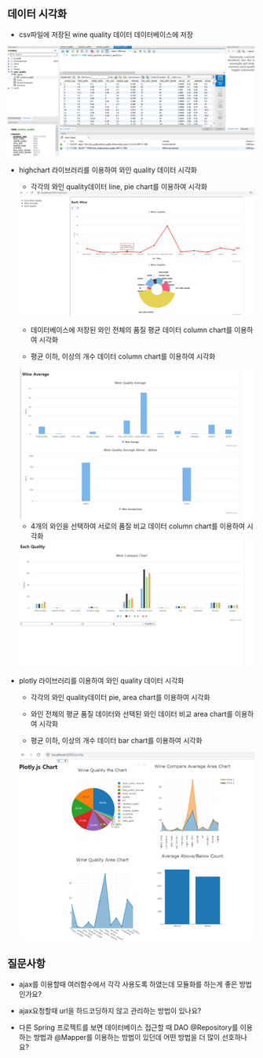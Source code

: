 ## 데이터 시각화 
 - csv파일에 저장된 wine quality 데이터 데이터베이스에 저장
 <img src="../image/4_5.PNG">

 - highchart 라이브러리를 이용하여 와인 quality 데이터 시각화
 
    - 각각의 와인 quality데이터 line, pie chart를 이용하여 시각화

    <img src="../image/4_1.PNG">

    - 데이터베이스에 저장된 와인 전체의 품질 평균 데이터 column chart를 이용하여 시각화

    - 평균 이하, 이상의 개수 데이터 column chart를 이용하여 시각화

    <img src="../image/4_2.PNG">

    - 4개의 와인을 선택하여 서로의 품질 비교 데이터 column chart를 이용하여 시각화

    <img src="../image/4_3.PNG">

- plotly 라이브러리를 이용하여 와인 quality 데이터 시각화
 
    - 각각의 와인 quality데이터 pie, area chart를 이용하여 시각화

    - 와인 전체의 평균 품질 데이터와 선택된 와인 데이터 비교 area chart를 이용하여 시각화

    - 평균 이하, 이상의 개수 데이터 bar chart를 이용하여 시각화
    
    <img src="../image/4_4.PNG">

 
 

 ## 질문사항
 - ajax를 이용할때 여러함수에서 각각 사용도록 하였는데 모듈화를 하는게 좋은 방법인가요?
 
 - ajax요청할때 url을 하드코딩하지 않고 관리하는 방법이 있나요?
 
 - 다른 Spring 프로젝트를 보면 데이터베이스 접근할 때 DAO @Repository를 이용하는 방법과 @Mapper를 이용하는 방법이 있던데 어떤 방법을 더 많이 선호하나요? 
 